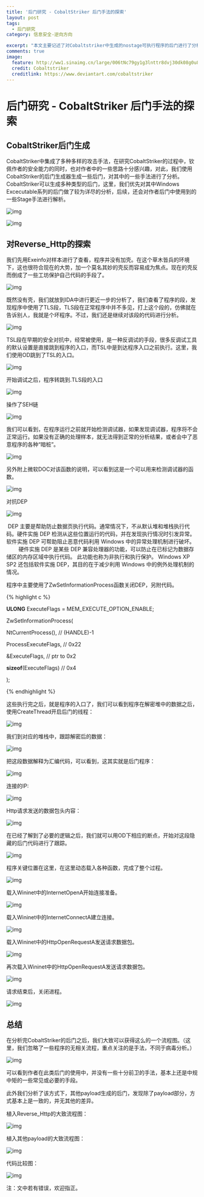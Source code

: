 ```yaml
---
title: '后门研究 - CobaltStriker 后门手法的探索'
layout: post
tags:
  - 后门研究
category: 信息安全-逆向方向

excerpt: "本文主要记述了对Cobaltstriker中生成的nostage可执行程序的后门进行了分析，分析Cobaltstriker作者使用后门的手法。"
comments: true
image:
  feature: http://ww1.sinaimg.cn/large/006tNc79gy1g3lnttr8dvj30dk08g0u8.jpg
  credit: Cobaltstriker
  creditlink: https://www.deviantart.com/cobaltstriker
---
```

# 后门研究 - CobaltStriker 后门手法的探索

## CobaltStriker后门生成

CobaltStriker中集成了多种多样的攻击手法，在研究CobaltStriker的过程中，钦佩作者的安全能力的同时，也对作者中的一些思路十分感兴趣，对此，我们使用CobaltStriker的后门生成器生成一些后门，对其中的一些手法进行了分析。CobaltStriker可以生成多种类型的后门，这里，我们优先对其中Windows Excecutable系列的后门做了较为详尽的分析，后续，还会对作者后门中使用到的一些Stage手法进行解析。

 

![img](http://ww4.sinaimg.cn/large/006tNc79gy1g3ln3bqd36j307605jwem.jpg)

 

![img](http://ww1.sinaimg.cn/large/006tNc79gy1g3ln378yktj30fr07k0t1.jpg)

 

## 对Reverse_Http的探索

我们先用Exeinfo对样本进行了查看，程序并没有加壳。在这个草木皆兵的环境下，这也很符合现在的大势，加一个莫名其妙的壳反而容易成为焦点。现在的壳反而倒成了一些工坊保护自己代码的手段了。

 

![img](http://ww1.sinaimg.cn/large/006tNc79gy1g3ln3fj81cj30e806rq51.jpg)

 

既然没有壳，我们就放到IDA中进行更近一步的分析了，我们查看了程序的段，发现程序中使用了TLS段，TLS段在正常程序中并不多见，打上这个段的，仿佛就在告诉别人，我就是个坏程序。不过，我们还是继续对该段的代码进行分析。


![img](http://ww4.sinaimg.cn/large/006tNc79gy1g3ln34a9scj30bg03xa9x.jpg)

 

TSL段在早期的安全对抗中，经常被使用，是一种反调试的手段，很多反调试工具的默认设置是直接跳到程序的入口，而TSL中是到达程序入口之前执行。这里，我们使用OD跳到了TSL的入口。

![img](http://ww4.sinaimg.cn/large/006tNc79gy1g3ln38yoynj30d309w74a.jpg)

 

开始调试之后，程序转跳到.TLS段的入口

![img](http://ww2.sinaimg.cn/large/006tNc79gy1g3ln384clgj30lr02fq2q.jpg)

 

操作了SEH链

![img](http://ww2.sinaimg.cn/large/006tNc79gy1g3ln3f113hj30gl04zt8j.jpg)

 

我们可以看到，在程序运行之前就开始检测调试器，如果发现调试器，程序将不会正常运行。如果没有正确的处理样本，就无法得到正常的分析结果，或者会中了恶意程序的各种“暗桩”。

![img](http://ww4.sinaimg.cn/large/006tNc79gy1g3ln3e3napj30lo02vglf.jpg)

 

另外附上微软DOC对该函数的说明，可以看到这是一个可以用来检测调试器的函数。

![img](http://ww3.sinaimg.cn/large/006tNc79gy1g3ln3b9k7dj30ps0k3ta1.jpg)

 

对抗DEP

![img](http://ww3.sinaimg.cn/large/006tNc79gy1g3ln3do2ykj30lr039744.jpg)

 

​	DEP 主要是帮助防止数据页执行代码。通常情况下，不从默认堆和堆栈执行代码。硬件实施 DEP 检测从这些位置运行的代码，并在发现执行情况时引发异常。软件实施 DEP 可帮助阻止恶意代码利用 Windows 中的异常处理机制进行破坏。
 　　
硬件实施 DEP 是某些 DEP 兼容处理器的功能，可以防止在已标记为数据存储区的内存区域中执行代码。 此功能也称为非执行和执行保护。 Windows XP SP2 还包括软件实施 DEP，其目的在于减少利用 Windows 中的例外处理机制的情况。 

程序中主要使用了ZwSetInformationProcess函数关闭DEP，另附代码。

 

{% highlight c %}

**ULONG** ExecuteFlags = MEM_EXECUTE_OPTION_ENABLE;  

ZwSetInformationProcess(  

NtCurrentProcess(),         // (HANDLE)-1  

ProcessExecuteFlags,        // 0x22  

&ExecuteFlags,              // ptr to 0x2  

**sizeof**(ExecuteFlags)        // 0x4  

);  

{% endhighlight %}
 

这些执行完之后，就是程序的入口了，我们可以看到程序在解密堆中的数据之后，使用CreateThread开启后门的线程：

![img](http://ww3.sinaimg.cn/large/006tNc79gy1g3ln3c9c8cj30jn06uglj.jpg)

 

我们到对应的堆栈中，跟踪解密后的数据：

![img](http://ww2.sinaimg.cn/large/006tNc79gy1g3ln3d4j3tj30k309z3yi.jpg)

 

把这段数据解释为汇编代码，可以看到，这其实就是后门程序：

![img](http://ww2.sinaimg.cn/large/006tNc79gy1g3ln3640woj30kp0a1aa3.jpg)

 

连接的IP:

![img](http://ww4.sinaimg.cn/large/006tNc79gy1g3ln3acz0nj30aj06dt8p.jpg)

 

Http请求发送的数据包头内容：

![img](http://ww2.sinaimg.cn/large/006tNc79gy1g3ln34podxj30tf019aa0.jpg)

 

在已经了解到了必要的逻辑之后，我们就可以用OD下相应的断点，开始对这段隐藏的后门代码进行了跟踪。

![img](http://ww3.sinaimg.cn/large/006tNc79gy1g3ln3au5suj30lm035t8l.jpg)

 

程序关键位置在这里，在这里动态载入各种函数，完成了整个过程。

![img](http://ww4.sinaimg.cn/large/006tNc79gy1g3ln39fdbkj30l504ha9x.jpg)

 

载入Wininet中的InternetOpenA开始连接准备。

![img](http://ww1.sinaimg.cn/large/006tNc79gy1g3ln36lon0j30lq04h3yd.jpg)

 

载入Wininet中的InternetConnectA建立连接。

![img](http://ww4.sinaimg.cn/large/006tNc79gy1g3ln358itoj30lq04h745.jpg)

 

载入Wininet中的HttpOpenRequestA发送请求数据包。

![img](http://ww2.sinaimg.cn/large/006tNc79gy1g3ln33tbtyj30lp04g745.jpg)

 

再次载入Wininet中的HttpOpenRequestA发送请求数据包。

![img](http://ww2.sinaimg.cn/large/006tNc79gy1g3ln37imqcj30lp04f3yd.jpg)

 

请求结束后，关闭进程。

![img](http://ww3.sinaimg.cn/large/006tNc79gy1g3ln3ekg9mj30lr04h745.jpg)

## 总结

​	在分析完CobaltStriker的后门之后，我们大致可以获得这么的一个流程图。（这里，我们忽略了一些程序的无相关流程，重点关注的是手法，不同于病毒分析。）

![img](http://ww3.sinaimg.cn/large/006tNc79gy1g3ln38jy66j30ta06vmx9.jpg)

 

可以看到作者在此类后门的使用中，并没有一些十分前卫的手法，基本上还是中规中矩的一些常见或必要的手段。

此外我们分析了该方式下，其他payload生成的后门，发现除了payload部分，方式基本上是一致的，并无其他的差异。

 

植入Reverse_Http的大致流程图：

![img](http://ww2.sinaimg.cn/large/006tNc79gy1g3ln35oq83j314h05m748.jpg)

 

植入其他payload的大致流程图：

![img](http://ww4.sinaimg.cn/large/006tNc79gy1g3ln39xdjaj315o060aa4.jpg)

 

代码比较图：

![img](http://ww2.sinaimg.cn/large/006tNc79gy1g3ln3ctju5j30qy0r6wge.jpg)

注：文中若有错误，欢迎指正。
